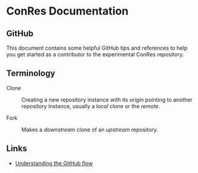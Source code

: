 <div markout-class=primer>

<!--prettier-ignore-start-->
# ConRes Documentation
## GitHub
<!--prettier-ignore-end-->

This document contains some helpful GitHub tips and references to help you get started as a contributor to the experimental ConRes repository.

## Terminology

<dl>

<dt>Clone
<dd>

Creating a new repository instance with its *origin* pointing to another repository instance, usually a *local* clone or the *remote*.

<dt>Fork
<dd>

Makes a *downstream* clone of an *upstream* repository.

</dl>

## Links

- [Understanding the GitHub flow](https://guides.github.com/introduction/flow/)

<style src="/markout/styles/playground.primer.css"/>
